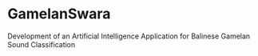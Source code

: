 # GamelanSwara
Development of an Artificial Intelligence Application for Balinese Gamelan Sound Classification
